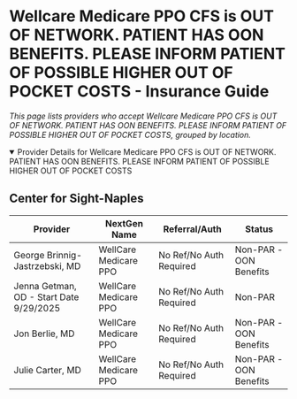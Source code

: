 # Wellcare Medicare PPO CFS is OUT OF NETWORK. PATIENT HAS OON BENEFITS. PLEASE INFORM PATIENT OF POSSIBLE HIGHER OUT OF POCKET COSTS - Insurance Guide

*This page lists providers who accept Wellcare Medicare PPO CFS is OUT OF NETWORK. PATIENT HAS OON BENEFITS. PLEASE INFORM PATIENT OF POSSIBLE HIGHER OUT OF POCKET COSTS, grouped by location.*

<details open><summary>Provider Details for Wellcare Medicare PPO CFS is OUT OF NETWORK. PATIENT HAS OON BENEFITS. PLEASE INFORM PATIENT OF POSSIBLE HIGHER OUT OF POCKET COSTS</summary>

## Center for Sight-Naples

| Provider | NextGen Name | Referral/Auth | Status |
|----------|-------------|--------------|--------|
| George Brinnig-Jastrzebski, MD | WellCare Medicare PPO | No Ref/No Auth Required | Non-PAR -OON Benefits |
| Jenna Getman, OD - Start Date 9/29/2025 | WellCare Medicare PPO | No Ref/No Auth Required | Non-PAR |
| Jon Berlie, MD | WellCare Medicare PPO | No Ref/No Auth Required | Non-PAR -OON Benefits |
| Julie Carter, MD | WellCare Medicare PPO | No Ref/No Auth Required | Non-PAR -OON Benefits |

</details>


